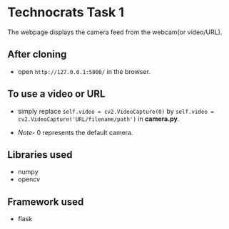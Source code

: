 # Technocrats Task 1
The webpage displays the camera feed from the webcam(or video/URL).

## After cloning
* open `http://127.0.0.1:5000/` in the browser.

## To use a video or URL 
* simply replace `self.video = cv2.VideoCapture(0)` by 
`self.video = cv2.VideoCapture('URL/filename/path')` in **camera.py**.

* _Note_- 0 represents the default camera.
## Libraries used
* numpy
* opencv

## Framework used
* flask

